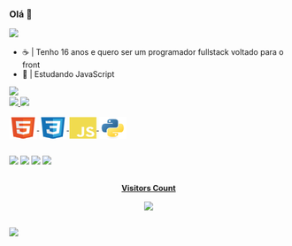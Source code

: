 ### Olá 👋

<img src="https://user-images.githubusercontent.com/73097560/115834477-dbab4500-a447-11eb-908a-139a6edaec5c.gif">

- ☕ | Tenho 16 anos e quero ser um programador fullstack voltado para o front
- 🤘 | Estudando JavaScript

<img src="https://user-images.githubusercontent.com/74038190/225813708-98b745f2-7d22-48cf-9150-083f1b00d6c9.gif">

<div>
<a href="https://github.com/gabrielkkskx">
<img loading="lazy" height="180em" src="https://github-readme-stats.vercel.app/api/top-langs/?username=gabrielkkskx&layout=compact&langs_count=7&theme=midnight-purple"/>
<img loading="lazy" height="180em" src="https://github-readme-stats.vercel.app/api?username=gabrielkkskx&show_icons=true&theme=midnight-purple"/>
</div>

<div style="display: inline_block"><br>
 <img align="center" height="40" width="50" src="https://raw.githubusercontent.com/devicons/devicon/master/icons/html5/html5-original.svg" />
 <img align="center" height="40" width="50" src="https://raw.githubusercontent.com/devicons/devicon/master/icons/css3/css3-original.svg" />
 <img align="center" height="40" width="50" src="https://raw.githubusercontent.com/devicons/devicon/master/icons/javascript/javascript-plain.svg" />
 <img align="center" height="40" width="50" src="https://raw.githubusercontent.com/devicons/devicon/master/icons/python/python-original.svg"/> 
</div>

##

<div>
   <a href="https://wa.me/554291334898" target="_blank"><img src="https://img.shields.io/badge/WhatsApp-25D366?style=for-the-badge&logo=whatsapp&logoColor=white"></a>
   <a href="https://instagram.com/gabriel_kkskx/" target="_blank"><img src="https://img.shields.io/badge/-Instagram-%23E4405F?style=for-the-badge&logo=instagram&logoColor=white" target="_blank"></a>
     <a href = "mailto:contato.gabriel1828@gmail.com"><img src="https://img.shields.io/badge/-Gmail-%23333?style=for-the-badge&logo=gmail&logoColor=white" target="_blank"></a>
     <a href = "https://www.linkedin.com/in/gabriel-oliveira-7a4500297"><img src="https://img.shields.io/badge/LinkedIn-0077B5?style=for-the-badge&logo=linkedin&logoColor=white"
</div>

<div align="center">
<br><p align="centre"><b>Visitors Count</b></p>  
<p align="center"><img align="center" src="https://profile-counter.glitch.me/{gabrielkkskx}/count.svg" /></p> 
<br>
</div>

<img src="https://user-images.githubusercontent.com/73097560/115834477-dbab4500-a447-11eb-908a-139a6edaec5c.gif">
